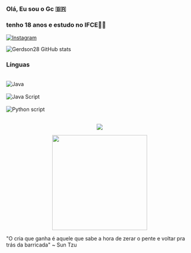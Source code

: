 ### Olá, Eu sou o Gc 🇧🇷

### tenho 18 anos e estudo no IFCE👋🏾

[![Instagram](https://img.shields.io/badge/Instagram-E4405F?style=for-the-badge&logo=instagram&logoColor=white)](https://instagram.com/gc.yung_?igshid=Mzc0YWU1OWY=)

![Gerdson28 GitHub stats](https://github-readme-stats.vercel.app/api?username=Gerdson28&show_icons=true&theme=tokyonight)

### Línguas 

<div style="display: inline_block"><br/>
  <img aling="center" alt="Java" src="https://img.shields.io/badge/Java-ED8B00?style=for-the-badge&logo=openjdk&logoColor=white" />
  </div>
  <div style="display: inline_block"><br/>
  <img aling="center" alt="Java Script" src="https://img.shields.io/badge/JavaScript-323330?style=for-the-badge&logo=javascript&logoColor=F7DF1E" />
  </div>
  <div style="display: inline_block"><br/>
  <img aling="center" alt="Python script" src="https://img.shields.io/badge/Python-14354C?style=for-the-badge&logo=python&logoColor=white" />
  </div><br/>

<p align="center"> 
   <img src="https://github-profile-trophy.vercel.app/?username=nicolasnk11&theme=dark&row=2&no-bg=true&column=3&margin-w=15&margin-h=15" /> 
 </p>

<div align="center"> 
 <img src="https://user-images.githubusercontent.com/124712680/227727462-708dbe70-635e-4cca-875d-c3e3855ebb63.png" width="256px" /> 
 </div>

 "O cria que ganha é aquele que sabe a hora de zerar o pente e voltar pra trás da barricada"
~ Sun Tzu
